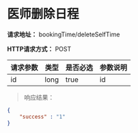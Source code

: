 # 医师删除日程

**请求地址：** bookingTime/deleteSelfTime

**HTTP请求方式：** POST

| 请求参数 | 类型 | 是否必选 | 参数说明 |
| -- | -- | -- | -- |
| id | long | true | id |

>响应结果：

```json
{
    "success" : "1"
}
```
